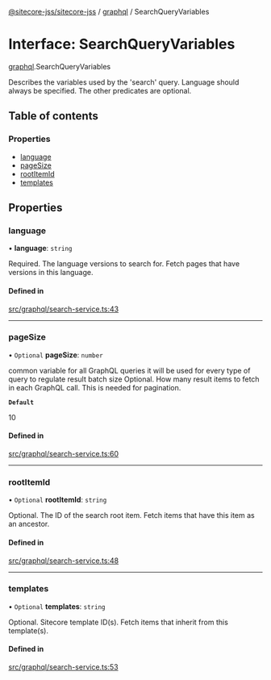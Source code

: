 [@sitecore-jss/sitecore-jss](../README.md) / [graphql](../modules/graphql.md) / SearchQueryVariables

# Interface: SearchQueryVariables

[graphql](../modules/graphql.md).SearchQueryVariables

Describes the variables used by the 'search' query. Language should always be specified.
The other predicates are optional.

## Table of contents

### Properties

- [language](graphql.SearchQueryVariables.md#language)
- [pageSize](graphql.SearchQueryVariables.md#pagesize)
- [rootItemId](graphql.SearchQueryVariables.md#rootitemid)
- [templates](graphql.SearchQueryVariables.md#templates)

## Properties

### language

• **language**: `string`

Required. The language versions to search for. Fetch pages that have versions in this language.

#### Defined in

[src/graphql/search-service.ts:43](https://github.com/Sitecore/jss/blob/48b2a9da1/packages/sitecore-jss/src/graphql/search-service.ts#L43)

___

### pageSize

• `Optional` **pageSize**: `number`

common variable for all GraphQL queries
it will be used for every type of query to regulate result batch size
Optional. How many result items to fetch in each GraphQL call. This is needed for pagination.

**`Default`**

10

#### Defined in

[src/graphql/search-service.ts:60](https://github.com/Sitecore/jss/blob/48b2a9da1/packages/sitecore-jss/src/graphql/search-service.ts#L60)

___

### rootItemId

• `Optional` **rootItemId**: `string`

Optional. The ID of the search root item. Fetch items that have this item as an ancestor.

#### Defined in

[src/graphql/search-service.ts:48](https://github.com/Sitecore/jss/blob/48b2a9da1/packages/sitecore-jss/src/graphql/search-service.ts#L48)

___

### templates

• `Optional` **templates**: `string`

Optional. Sitecore template ID(s). Fetch items that inherit from this template(s).

#### Defined in

[src/graphql/search-service.ts:53](https://github.com/Sitecore/jss/blob/48b2a9da1/packages/sitecore-jss/src/graphql/search-service.ts#L53)
